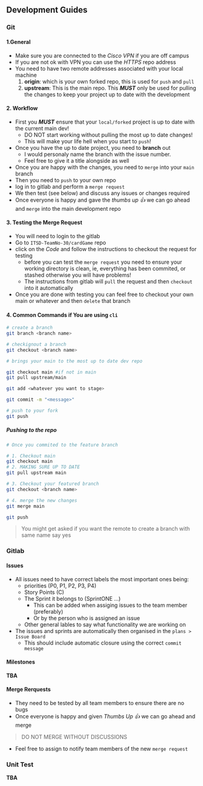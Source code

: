 ## Development Guides

### Git

#### 1.General

- Make sure you are connected to the _Cisco VPN_ if you are off campus
- If you are not ok with VPN you can use the _HTTPS_ repo address
- You need to have two remote addresses associated with your local machine
  1. **origin**: which is your own forked repo, this is used for `push` and
     `pull`
  2. **upstream**: This is the main repo. This _**MUST**_ only be used for
     pulling the changes to keep your project up to date with the development

#### 2. Workflow

- First you _**MUST**_ ensure that your `local/forked` project is up to date
  with the current main dev!
  - DO NOT start working without pulling the most up to date changes!
  - This will make your life hell when you start to `push`!
- Once you have the up to date project, you need to **branch** out
  - I would personaly name the branch with the issue number.
  - Feel free to give it a title alongside as well
- Once you are happy with the changes, you need to `merge` into your `main`
  branch
- Then you need to `push` to your own repo
- log in to gitlab and perform a `merge request`
- We then test (see below) and discuss any issues or changes required
- Once everyone is happy and gave the _thumbs up 👍_ we can go ahead and `merge`
  into the main development repo

#### 3. Testing the Merge Request

- You will need to login to the gitlab
- Go to `ITSD-TeamNo-30/cardGame` repo
- click on the _Code_ and follow the instructions to checkout the request for
  testing
  - before you can test the `merge request` you need to ensure your working
    directory is clean, ie, everything has been commited, or stashed otherwise
    you will have problems!
  - The instructions from gitlab will `pull` the request and then `checkout`
    into it automatically
- Once you are done with testing you can feel free to checkout your own main or
  whatever and then `delete` that branch

#### 4. Common Commands if You are using `cli`

```bash
# create a branch
git branch <branch name>
```

```bash
# checkignout a branch
git checkout <branch name>
```

```bash
# brings your main to the most up to date dev repo

git checkout main #if not in main
git pull upstream/main
```

```bash
git add <whatever you want to stage>
```

```bash
git commit -m "<message>"
```

```bash
# push to your fork
git push
```

##### Pushing to the repo

```bash
# Once you commited to the feature branch

# 1. Checkout main 
git checkout main
# 2. MAKING SURE UP TO DATE
git pull upstream main

# 3. Checkout your featured branch
git checkout <branch name>

# 4. merge the new changes
git merge main

git push
```

> You might get asked if you want the remote to create a branch with same name
> say yes

### Gitlab

#### Issues

- All issues need to have correct labels the most important ones being:
  - priorities (P0, P1, P2, P3, P4)
  - Story Points (C<number>)
  - The Sprint it belongs to (SprintONE ...)
    - This can be added when assiging issues to the team member (preferably)
    - Or by the person who is assigned an issue
  - Other general lables to say what functionality we are working on
- The issues and sprints are automatically then organised in the
  `plans > Issue Board`
  - This should include automatic closure using the correct `commit message`

#### Milestones

**TBA**

#### Merge Rerquests

- They need to be tested by all team members to ensure there are no bugs
- Once everyone is happy and given _Thumbs Up 👍_ we can go ahead and merge

> DO NOT MERGE WITHOUT DISCUSSIONS

- Feel free to assign to notify team members of the new `merge request`

### Unit Test

**TBA**
